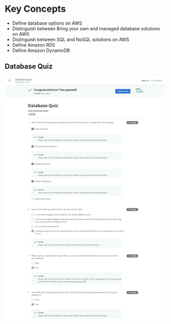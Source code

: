 # Key Concepts
* Define database options on AWS
* Distinguish between Bring your own and managed database solutions on AWS
* Distinguish between SQL and NoSQL solutions on AWS
* Define Amazon RDS
* Define Amazon DynamoDB

## Database Quiz
![Database Quiz](images/Database_Quiz.png)
